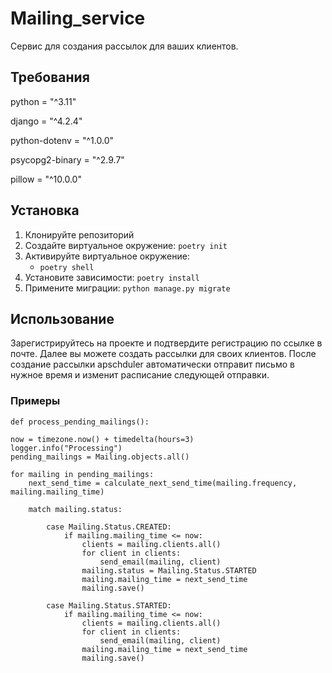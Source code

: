 # Mailing_service

Сервис для создания рассылок для ваших клиентов.

## Требования

python = "^3.11"

django = "^4.2.4"

python-dotenv = "^1.0.0"

psycopg2-binary = "^2.9.7"

pillow = "^10.0.0"


## Установка

1. Клонируйте репозиторий
2. Создайте виртуальное окружение: `poetry init`
3. Активируйте виртуальное окружение:
    - `poetry shell`
4. Установите зависимости: `poetry install`
5. Примените миграции: `python manage.py migrate`

## Использование

Зарегистрируйтесь на проекте и подтвердите регистрацию по ссылке в почте.
Далее вы можете создать рассылки для своих клиентов. После создание рассылки apschduler автоматически отправит письмо в нужное время и изменит расписание следующей отправки.


### Примеры


    def process_pending_mailings():
    
    now = timezone.now() + timedelta(hours=3)
    logger.info("Processing")
    pending_mailings = Mailing.objects.all()

    for mailing in pending_mailings:
        next_send_time = calculate_next_send_time(mailing.frequency, mailing.mailing_time)

        match mailing.status:

            case Mailing.Status.CREATED:
                if mailing.mailing_time <= now:
                    clients = mailing.clients.all()
                    for client in clients:
                        send_email(mailing, client)
                    mailing.status = Mailing.Status.STARTED
                    mailing.mailing_time = next_send_time
                    mailing.save()

            case Mailing.Status.STARTED:
                if mailing.mailing_time <= now:
                    clients = mailing.clients.all()
                    for client in clients:
                        send_email(mailing, client)
                    mailing.mailing_time = next_send_time
                    mailing.save()

